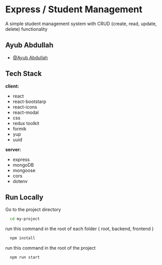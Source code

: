 
# Express / Student Management

A simple student management system with CRUD (create, read, update, delete) functionality


## Ayub Abdullah

- [@Ayub Abdullah](https://www.github.com/ayubabdullah)


## Tech Stack

**client:** 
- react 
- react-bootstarp
- react-icons
- react-modal 
- css
- redux toolkit
- formik
- yup
- uuid

**server:**
- express
- mongoDB
- mongoose
- cors
- dotenv



## Run Locally


Go to the project directory

```bash
  cd my-project
```

run this command in the root of each folder ( root, backend, frontend )
```bash
  npm install
```

run this command in the root of the project

```bash
  npm run start
```


